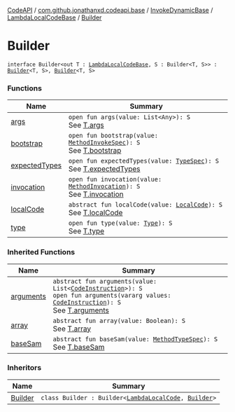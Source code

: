 [CodeAPI](../../../../index.md) / [com.github.jonathanxd.codeapi.base](../../../index.md) / [InvokeDynamicBase](../../index.md) / [LambdaLocalCodeBase](../index.md) / [Builder](.)

# Builder

`interface Builder<out T : `[`LambdaLocalCodeBase`](../index.md)`, S : Builder<T, S>> : `[`Builder`](../../-lambda-method-ref-base/-builder/index.md)`<T, S>, `[`Builder`](../../../-arguments-holder/-builder/index.md)`<T, S>`

### Functions

| Name | Summary |
|---|---|
| [args](args.md) | `open fun args(value: List<Any>): S`<br>See [T.args](args.md) |
| [bootstrap](bootstrap.md) | `open fun bootstrap(value: `[`MethodInvokeSpec`](../../../../com.github.jonathanxd.codeapi.common/-method-invoke-spec/index.md)`): S`<br>See [T.bootstrap](bootstrap.md) |
| [expectedTypes](expected-types.md) | `open fun expectedTypes(value: `[`TypeSpec`](../../../-type-spec/index.md)`): S`<br>See [T.expectedTypes](expected-types.md) |
| [invocation](invocation.md) | `open fun invocation(value: `[`MethodInvocation`](../../../-method-invocation/index.md)`): S`<br>See [T.invocation](invocation.md) |
| [localCode](local-code.md) | `abstract fun localCode(value: `[`LocalCode`](../../../-local-code/index.md)`): S`<br>See [T.localCode](local-code.md) |
| [type](type.md) | `open fun type(value: `[`Type`](http://docs.oracle.com/javase/6/docs/api/java/lang/reflect/Type.html)`): S`<br>See [T.type](type.md) |

### Inherited Functions

| Name | Summary |
|---|---|
| [arguments](../../../-arguments-holder/-builder/arguments.md) | `abstract fun arguments(value: List<`[`CodeInstruction`](../../../../com.github.jonathanxd.codeapi/-code-instruction.md)`>): S`<br>`open fun arguments(vararg values: `[`CodeInstruction`](../../../../com.github.jonathanxd.codeapi/-code-instruction.md)`): S`<br>See [T.arguments](../../../-arguments-holder/-builder/arguments.md) |
| [array](../../../-arguments-holder/-builder/array.md) | `abstract fun array(value: Boolean): S`<br>See [T.array](../../../-arguments-holder/-builder/array.md) |
| [baseSam](../../-lambda-method-ref-base/-builder/base-sam.md) | `abstract fun baseSam(value: `[`MethodTypeSpec`](../../../../com.github.jonathanxd.codeapi.common/-method-type-spec/index.md)`): S`<br>See [T.baseSam](../../-lambda-method-ref-base/-builder/base-sam.md) |

### Inheritors

| Name | Summary |
|---|---|
| [Builder](../../../-invoke-dynamic/-lambda-local-code/-builder/index.md) | `class Builder : Builder<`[`LambdaLocalCode`](../../../-invoke-dynamic/-lambda-local-code/index.md)`, `[`Builder`](../../../-invoke-dynamic/-lambda-local-code/-builder/index.md)`>` |
